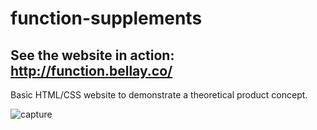 # function-supplements
## See the website in action: http://function.bellay.co/
Basic HTML/CSS website to demonstrate a theoretical product concept.

![capture](https://cloud.githubusercontent.com/assets/24536303/25608759/1c792ade-2ed1-11e7-9f1d-a55ff633925d.PNG)



